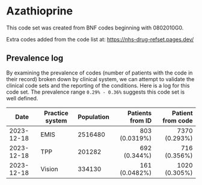 # Azathioprine

This code set was created from BNF codes beginning with 0802010G0.

Extra codes added from the code list at: https://nhs-drug-refset.pages.dev/

## Prevalence log

By examining the prevalence of codes (number of patients with the code in their record) broken down by clinical system, we can attempt to validate the clinical code sets and the reporting of the conditions. Here is a log for this code set. The prevalence range `0.29% - 0.36%` suggests this code set is well defined.


| Date       | Practice system | Population | Patients from ID | Patient from code |
| ---------- | --------------- | ---------- | ---------------: | ----------------: |
| 2023-12-18 | EMIS | 2516480 | 803 (0.0319%) | 7370 (0.293%) | 
| 2023-12-18 | TPP | 201282 | 692 (0.344%) | 716 (0.356%) | 
| 2023-12-18 | Vision | 334130 | 161 (0.0482%) | 1020 (0.305%) | 